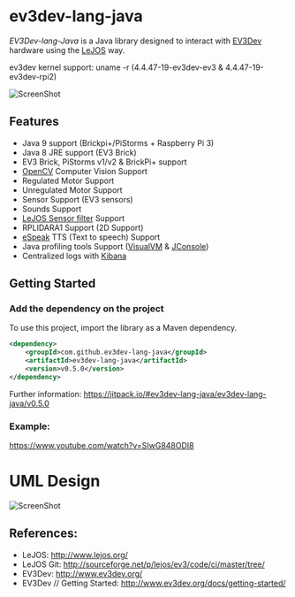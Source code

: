 # ev3dev-lang-java

*EV3Dev-lang-Java* is a Java library designed to interact with [EV3Dev](http://www.ev3dev.org/) hardware using the [LeJOS](http://www.lejos.org/) way.

ev3dev kernel support: uname -r (4.4.47-19-ev3dev-ev3 & 4.4.47-19-ev3dev-rpi2)

![ScreenShot](https://raw.githubusercontent.com/jabrena/ev3dev-lang-java/master/docs/images/theThreeAmigos.jpg)

## Features

* Java 9 support (Brickpi+/PiStorms + Raspberry Pi 3)
* Java 8 JRE support (EV3 Brick)
* EV3 Brick, PiStorms v1/v2 &amp; BrickPi+ support
* [OpenCV](http://opencv.org/) Computer Vision Support
* Regulated Motor Support
* Unregulated Motor Support
* Sensor Support (EV3 sensors)
* Sounds Support
* [LeJOS Sensor filter](http://sourceforge.net/p/lejos/wiki/Sensor%20Framework/) Support
* RPLIDARA1 Support (2D Support)
* [eSpeak](http://espeak.sourceforge.net/) TTS (Text to speech) Support
* Java profiling tools Support ([VisualVM](https://visualvm.java.net/) & [JConsole](http://docs.oracle.com/javase/7/docs/technotes/guides/management/jconsole.html))
* Centralized logs with [Kibana](https://www.elastic.co/products/kibana)

## Getting Started

### Add the dependency on the project

To use this project, import the library as a Maven dependency.

``` xml
<dependency>
    <groupId>com.github.ev3dev-lang-java</groupId>
    <artifactId>ev3dev-lang-java</artifactId>
    <version>v0.5.0</version>
</dependency>
```
	
Further information: https://jitpack.io/#ev3dev-lang-java/ev3dev-lang-java/v0.5.0

### Example:

https://www.youtube.com/watch?v=SIwG848ODI8

# UML Design

![ScreenShot](https://raw.githubusercontent.com/jabrena/ev3dev-lang-java/master/docs/uml/graph.png)

## References:

* LeJOS: http://www.lejos.org/
* LeJOS Git: http://sourceforge.net/p/lejos/ev3/code/ci/master/tree/ 
* EV3Dev: http://www.ev3dev.org/
* EV3Dev // Getting Started: http://www.ev3dev.org/docs/getting-started/


